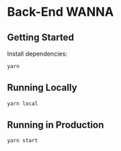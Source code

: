 # Back-End WANNA

## Getting Started
Install dependencies:

```bash
yarn
```

## Running Locally

```bash
yarn local
```

## Running in Production

```bash
yarn start
```